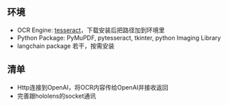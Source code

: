 ## 环境
- OCR Engine: [tesseract](https://github.com/UB-Mannheim/tesseract/wiki)，下载安装后把路径加到环境里
- Python Package: PyMuPDF, pytesseract, tkinter, python Imaging Library
- langchain package 若干，按需安装
## 清单
- Http连接到OpenAI，将OCR内容传给OpenAI并接收返回
- 完善跟hololens的socket通讯
